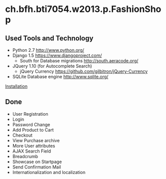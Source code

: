 ch.bfh.bti7054.w2013.p.FashionShop
==================================

## Used Tools and Technology
* Python 2.7 http://www.python.org/
* Django 1.5 https://www.djangoproject.com/
    * South for Database migrations http://south.aeracode.org/
* JQuery 1.10 (for Autocomplete Search)
    *  jQuery Currency https://github.com/gilbitron/jQuery-Currency
* SQLite Database engine http://www.sqlite.org/

[Installation](doc/Installation_manual.md)

## Done
* User Registration
* Login
* Password Change
* Add Product to Cart
* Checkout
* View Purchase archive
* More User attributes
* AJAX Search Field
* Breadcrumb
* Showcase on Startpage
* Send Confirmation Mail
* Internationalization and localization
